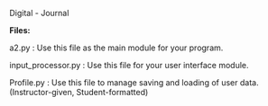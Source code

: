 Digital - Journal

**Files:** 

a2.py : Use this file as the main module for your program.

input_processor.py : Use this file for your user interface module.

Profile.py : Use this file to manage saving and loading of user data. (Instructor-given, Student-formatted)
